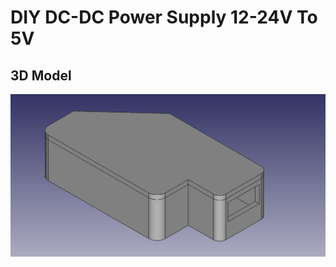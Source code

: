# DIY DC-DC Power Supply 12-24V To 5V

## 3D Model

![DIY DC-DC Power Supply 12-24V To 5V](https://github.com/Nanich87/diy-dc-dc-power-supply-12-24v-to-5v/blob/main/3d-model.png "IY DC-DC Power Supply 12-24V To 5V")
